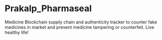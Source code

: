 # Prakalp_Pharmaseal
Medicine Blockchain supply chain and authenticity tracker to counter fake medicines in market and prevent medicine tampering or counterfeit. Live healthy life!
